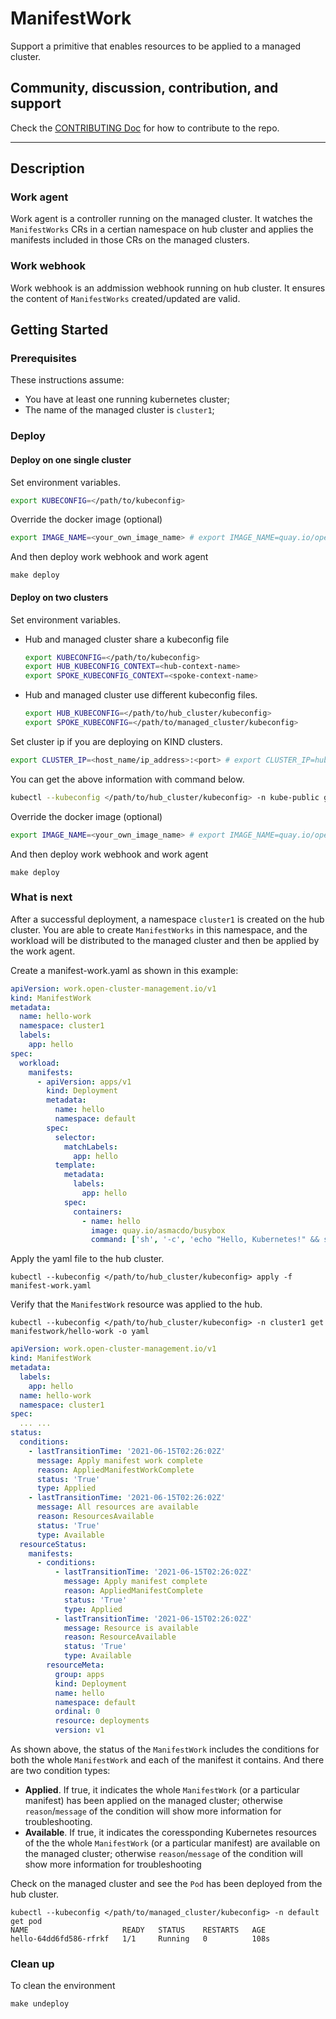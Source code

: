 # ManifestWork

Support a primitive that enables resources to be applied to a managed cluster.

## Community, discussion, contribution, and support

Check the [CONTRIBUTING Doc](CONTRIBUTING.md) for how to contribute to the repo.

<!--

You can reach the maintainers of this project at:

- [#xxx on Slack](https://slack.com/signin?redir=%2Fmessages%2Fxxx)

-->

------
## Description

### Work agent
Work agent is a controller running on the managed cluster. It watches the `ManifestWorks` CRs in a certian namespace on hub cluster and applies the manifests included in those CRs on the managed clusters.

### Work webhook
Work webhook is an addmission webhook running on hub cluster. It ensures the content of `ManifestWorks` created/updated are valid.

## Getting Started

### Prerequisites

These instructions assume:

- You have at least one running kubernetes cluster;
- The name of the managed cluster is `cluster1`;

### Deploy

#### Deploy on one single cluster
Set environment variables.

```sh
export KUBECONFIG=</path/to/kubeconfig>
```

Override the docker image (optional)
```sh
export IMAGE_NAME=<your_own_image_name> # export IMAGE_NAME=quay.io/open-cluster-management/work:latest
```

And then deploy work webhook and work agent
```
make deploy
```

#### Deploy on two clusters

Set environment variables. 

- Hub and managed cluster share a kubeconfig file
    ```sh
    export KUBECONFIG=</path/to/kubeconfig>
    export HUB_KUBECONFIG_CONTEXT=<hub-context-name>
    export SPOKE_KUBECONFIG_CONTEXT=<spoke-context-name>
    ```
- Hub and managed cluster use different kubeconfig files.
    ```sh
    export HUB_KUBECONFIG=</path/to/hub_cluster/kubeconfig>
    export SPOKE_KUBECONFIG=</path/to/managed_cluster/kubeconfig>
    ```

Set cluster ip if you are deploying on KIND clusters.
```sh
export CLUSTER_IP=<host_name/ip_address>:<port> # export CLUSTER_IP=hub-control-plane:6443
```
You can get the above information with command below.
```sh
kubectl --kubeconfig </path/to/hub_cluster/kubeconfig> -n kube-public get configmap cluster-info -o yaml
```

Override the docker image (optional)
```sh
export IMAGE_NAME=<your_own_image_name> # export IMAGE_NAME=quay.io/open-cluster-management/work:latest
```

And then deploy work webhook and work agent
```
make deploy
```

### What is next
After a successful deployment, a namespace `cluster1` is created on the hub cluster. You are able to create `ManifestWorks` in this namespace, and the workload will be distributed to the managed cluster and then be applied by the work agent.

Create a manifest-work.yaml as shown in this example:
```yaml
apiVersion: work.open-cluster-management.io/v1
kind: ManifestWork
metadata:
  name: hello-work
  namespace: cluster1
  labels:
    app: hello
spec:
  workload:
    manifests:
      - apiVersion: apps/v1
        kind: Deployment
        metadata:
          name: hello
          namespace: default
        spec:
          selector:
            matchLabels:
              app: hello
          template:
            metadata:
              labels:
                app: hello
            spec:
              containers:
                - name: hello
                  image: quay.io/asmacdo/busybox
                  command: ['sh', '-c', 'echo "Hello, Kubernetes!" && sleep 3600']
```
Apply the yaml file to the hub cluster.

```
kubectl --kubeconfig </path/to/hub_cluster/kubeconfig> apply -f manifest-work.yaml
```

Verify that the `ManifestWork` resource was applied to the hub.

```
kubectl --kubeconfig </path/to/hub_cluster/kubeconfig> -n cluster1 get manifestwork/hello-work -o yaml
```

```yaml
apiVersion: work.open-cluster-management.io/v1
kind: ManifestWork
metadata:
  labels:
    app: hello
  name: hello-work
  namespace: cluster1
spec:
  ... ...
status:
  conditions:
    - lastTransitionTime: '2021-06-15T02:26:02Z'
      message: Apply manifest work complete
      reason: AppliedManifestWorkComplete
      status: 'True'
      type: Applied
    - lastTransitionTime: '2021-06-15T02:26:02Z'
      message: All resources are available
      reason: ResourcesAvailable
      status: 'True'
      type: Available
  resourceStatus:
    manifests:
      - conditions:
          - lastTransitionTime: '2021-06-15T02:26:02Z'
            message: Apply manifest complete
            reason: AppliedManifestComplete
            status: 'True'
            type: Applied
          - lastTransitionTime: '2021-06-15T02:26:02Z'
            message: Resource is available
            reason: ResourceAvailable
            status: 'True'
            type: Available
        resourceMeta:
          group: apps
          kind: Deployment
          name: hello
          namespace: default
          ordinal: 0
          resource: deployments
          version: v1

```
As shown above, the status of the `ManifestWork` includes the conditions for both the whole `ManifestWork` and each of the manifest it contains. And there are two condition types:
- **Applied**. If true, it indicates the whole `ManifestWork` (or a particular manifest) has been applied on the managed cluster; otherwise `reason`/`message` of the condition will show more information for troubleshooting.
- **Available**. If true, it indicates the coressponding Kubernetes resources of the the whole `ManifestWork` (or a particular manifest) are available on the managed cluster; otherwise `reason`/`message` of the condition will show more information for troubleshooting

Check on the managed cluster and see the `Pod` has been deployed from the hub cluster.
```
kubectl --kubeconfig </path/to/managed_cluster/kubeconfig> -n default get pod
NAME                     READY   STATUS    RESTARTS   AGE
hello-64dd6fd586-rfrkf   1/1     Running   0          108s
```

### Clean up
To clean the environment
```
make undeploy
```

<!--
## XXX References

If you have any further question about xxx, please refer to
[XXX help documentation](docs/xxx_help.md) for further information.
-->